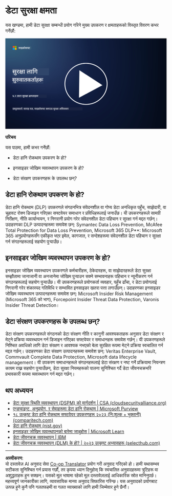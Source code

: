 <!--
CO_OP_TRANSLATOR_METADATA:
{
  "original_hash": "50697add9758e54693442d502d2d5f8a",
  "translation_date": "2025-09-04T00:55:21+00:00",
  "source_file": "7.2 Data security capabilities.md",
  "language_code": "ne"
}
-->
# डेटा सुरक्षा क्षमता

यस खण्डमा, हामी डेटा सुरक्षा सम्बन्धी प्रयोग गरिने मुख्य उपकरण र क्षमताहरूको विस्तृत विवरण कभर गर्नेछौं:

[![भिडियो हेर्नुहोस्](../../translated_images/7-2_placeholder.1f3c39f0c7cfea7ef355438079e171e047a0f79c8dc0b63ad78513b1910f7cdf.ne.png)](https://learn-video.azurefd.net/vod/player?id=0c9fff7c-e17c-4a14-ac3b-69b5a5786f55)

**परिचय**

यस पाठमा, हामी कभर गर्नेछौं:

- डेटा हानि रोकथाम उपकरण के हो?

- इनसाइडर जोखिम व्यवस्थापन उपकरण के हो?

- डेटा संरक्षण उपकरणहरू के उपलब्ध छन्?

## डेटा हानि रोकथाम उपकरण के हो?

डेटा हानि रोकथाम (DLP) उपकरणले संगठनभित्र संवेदनशील वा गोप्य डेटा अनधिकृत पहुँच, साझेदारी, वा चुहावट रोक्न डिजाइन गरिएका सफ्टवेयर समाधान र प्रविधिहरूलाई जनाउँछ। यी उपकरणहरूले सामग्री निरीक्षण, नीति कार्यान्वयन, र निगरानी प्रयोग गरेर संवेदनशील डेटा पहिचान र सुरक्षा गर्न मद्दत गर्छन्। उदाहरणका DLP उत्पादनहरूमा समावेश छन्: Symantec Data Loss Prevention, McAfee Total Protection for Data Loss Prevention, Microsoft 365 DLP**: Microsoft 365 अनुप्रयोगहरूसँग एकीकृत भएर इमेल, कागजात, र सन्देशहरूमा संवेदनशील डेटा पहिचान र सुरक्षा गर्न संगठनहरूलाई सहयोग पुर्‍याउँछ।

## इनसाइडर जोखिम व्यवस्थापन उपकरण के हो?

इनसाइडर जोखिम व्यवस्थापन उपकरणले कर्मचारीहरू, ठेकेदारहरू, वा साझेदारहरूले डेटा सुरक्षा सम्झौतामा जानाजानी वा अनजानेमा जोखिम पुर्‍याउन सक्ने सम्भावनाहरू पहिचान र न्यूनीकरण गर्न संगठनहरूलाई सहयोग पुर्‍याउँछ। यी उपकरणहरूले प्रयोगकर्ता व्यवहार, पहुँच ढाँचा, र डेटा प्रयोगलाई निगरानी गरेर शंकास्पद गतिविधि र सम्भावित इनसाइडर खतरा पत्ता लगाउँछन्। उदाहरणका इनसाइडर जोखिम व्यवस्थापन उत्पादनहरूमा समावेश छन्: Microsoft Insider Risk Management (Microsoft 365 को भाग), Forcepoint Insider Threat Data Protection, Varonis Insider Threat Detection।

## डेटा संरक्षण उपकरणहरू के उपलब्ध छन्?

डेटा संरक्षण उपकरणहरूले संगठनको डेटा संरक्षण नीति र कानुनी आवश्यकताहरू अनुसार डेटा संरक्षण र मेट्ने प्रक्रिया व्यवस्थापन गर्न डिजाइन गरिएका सफ्टवेयर र समाधानहरू समावेश गर्छन्। यी उपकरणहरूले निश्चित अवधिको लागि डेटा संरक्षण र आवश्यक नभएको बेला सुरक्षित रूपमा मेट्ने प्रक्रिया स्वचालित गर्न मद्दत गर्छन्। उदाहरणका डेटा संरक्षण उत्पादनहरूमा समावेश छन्: Veritas Enterprise Vault, Commvault Complete Data Protection, Microsoft data lifecycle management। यी उपकरण समाधानहरूले संगठनहरूलाई डेटा संरक्षण र नष्ट गर्ने प्रक्रियामा नियन्त्रण कायम राख्न सहयोग पुर्‍याउँछन्, डेटा सुरक्षा नियमहरूको पालना सुनिश्चित गर्दै डेटा जीवनचक्रभरि प्रभावकारी रूपमा व्यवस्थापन गर्न मद्दत गर्छन्।

## थप अध्ययन

- [डेटा सुरक्षा स्थिति व्यवस्थापन (DSPM) को मार्गदर्शन | CSA (cloudsecurityalliance.org)](https://cloudsecurityalliance.org/blog/2023/03/31/the-big-guide-to-data-security-posture-management-dspm/)
- [एन्डप्वाइन्ट, अनुप्रयोग, र सेवाहरूमा डेटा हानि रोकथाम | Microsoft Purview](https://youtu.be/hvqq8L_0kgI)
- [१८ उत्कृष्ट डेटा हानि रोकथाम सफ्टवेयर उपकरणहरू २०२३ (नि:शुल्क + भुक्तानी) (comparitech.com)](https://www.comparitech.com/data-privacy-management/data-loss-prevention-tools-software/)
- [डेटा हानि रोकथाम (nist.gov)](https://tsapps.nist.gov/publication/get_pdf.cfm?pub_id=904672)
- [इनसाइडर जोखिम व्यवस्थापनको बारेमा जान्नुहोस् | Microsoft Learn](https://learn.microsoft.com/purview/insider-risk-management?WT.mc_id=academic-96948-sayoung)
- [डेटा जीवनचक्र व्यवस्थापन | IBM](https://www.ibm.com/topics/data-lifecycle-management)
- [डेटा जीवनचक्र व्यवस्थापन (DLM) के हो? | २०२३ उत्कृष्ट अभ्यासहरू (selecthub.com)](https://www.selecthub.com/big-data-analytics/data-lifecycle-management/)

---

**अस्वीकरण**:  
यो दस्तावेज़ AI अनुवाद सेवा [Co-op Translator](https://github.com/Azure/co-op-translator) प्रयोग गरी अनुवाद गरिएको हो। हामी यथासम्भव सटीकता सुनिश्चित गर्न प्रयास गर्छौं, तर कृपया ध्यान दिनुहोस् कि स्वचालित अनुवादहरूमा त्रुटिहरू वा अशुद्धताहरू हुन सक्छन्। यसको मूल भाषामा रहेको मूल दस्तावेज़लाई आधिकारिक स्रोत मानिनुपर्छ। महत्त्वपूर्ण जानकारीका लागि, व्यावसायिक मानव अनुवाद सिफारिस गरिन्छ। यस अनुवादको प्रयोगबाट उत्पन्न हुने कुनै पनि गलतफहमी वा गलत व्याख्याको लागि हामी जिम्मेवार हुने छैनौं।